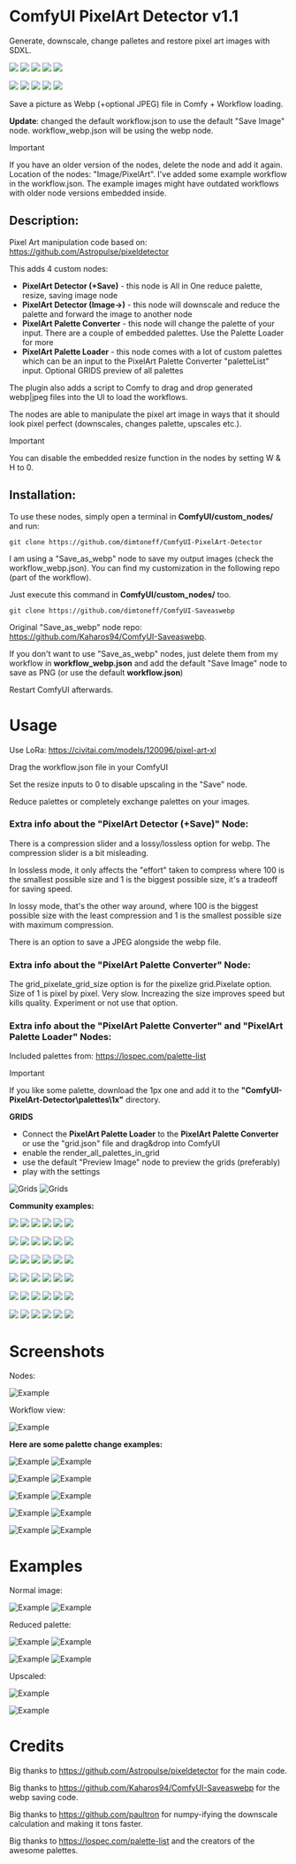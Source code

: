 # ComfyUI PixelArt Detector v1.1
Generate, downscale, change palletes and restore pixel art images with SDXL.

![](./examples/Image_00135_.webp) ![](./examples/Image_00157_.webp) ![](./examples/Image_00162_.webp) ![](./examples/Image_00165_.webp) ![](./examples/Image_00166_.webp)

![](./palettes/32x/nostalgia-32x.png) ![](./palettes/32x/nintendo-super-gameboy-32x.png) ![](./palettes/32x/nintendo-gameboy-bgb-32x.png) ![](./palettes/32x/rustic-gb-32x.png) ![](./palettes/32x/kirokaze-gameboy-32x.png)

Save a picture as Webp (+optional JPEG) file in Comfy + Workflow loading.

**Update**: changed the default workflow.json to use the default "Save Image" node. workflow_webp.json will be using the webp node.

> [!IMPORTANT]
> If you have an older version of the nodes, delete the node and add it again. Location of the nodes: "Image/PixelArt". I've added some example workflow in the workflow.json. The example images might have outdated workflows with older node versions embedded inside.

## Description:
Pixel Art manipulation code based on: https://github.com/Astropulse/pixeldetector

This adds 4 custom nodes:
* __PixelArt Detector (+Save)__ - this node is All in One reduce palette, resize, saving image node
* __PixelArt Detector (Image->)__ - this node will downscale and reduce the palette and forward the image to another node
* __PixelArt Palette Converter__ - this node will change the palette of your input. There are a couple of embedded palettes. Use the Palette Loader for more
* __PixelArt Palette Loader__ - this node comes with a lot of custom palettes which can be an input to the PixelArt Palette Converter "paletteList" input. Optional GRIDS preview of all palettes

The plugin also adds a script to Comfy to drag and drop generated webp|jpeg files into the UI to load the workflows.

The nodes are able to manipulate the pixel art image in ways that it should look pixel perfect (downscales, changes palette, upscales etc.).

> [!IMPORTANT]
> You can disable the embedded resize function in the nodes by setting W & H to 0.

## Installation:

To use these nodes, simply open a terminal in **ComfyUI/custom_nodes/** and run:

```
git clone https://github.com/dimtoneff/ComfyUI-PixelArt-Detector
```

I am using a "Save_as_webp" node to save my output images (check the workflow_webp.json). You can find my customization in the following repo (part of the workflow).

Just execute this command in **ComfyUI/custom_nodes/** too.

```
git clone https://github.com/dimtoneff/ComfyUI-Saveaswebp
```

Original "Save_as_webp" node repo: https://github.com/Kaharos94/ComfyUI-Saveaswebp.

If you don't want to use "Save_as_webp" nodes, just delete them from my workflow in **workflow_webp.json** and add the default "Save Image" node to save as PNG (or use the default **workflow.json**)

Restart ComfyUI afterwards.

# Usage

Use LoRa: https://civitai.com/models/120096/pixel-art-xl

Drag the workflow.json file in your ComfyUI

Set the resize inputs to 0 to disable upscaling in the "Save" node.

Reduce palettes or completely exchange palettes on your images.

### Extra info about the "PixelArt Detector (+Save)" Node:

There is a compression slider and a lossy/lossless option for webp. The compression slider is a bit misleading.

In lossless mode, it only affects the "effort" taken to compress where 100 is the smallest possible size and 1 is the biggest possible size, it's a tradeoff for saving speed.

In lossy mode, that's the other way around, where 100 is the biggest possible size with the least compression and 1 is the smallest possible size with maximum compression.

There is an option to save a JPEG alongside the webp file.

### Extra info about the "PixelArt Palette Converter" Node:

The grid_pixelate_grid_size option is for the pixelize grid.Pixelate option. Size of 1 is pixel by pixel. Very slow. Increazing the size improves speed but kills quality. Experiment or not use that option.

### Extra info about the "PixelArt Palette Converter" and "PixelArt Palette Loader" Nodes:

Included palettes from: https://lospec.com/palette-list

> [!IMPORTANT]
> If you like some palette, download the 1px one and add it to the **"ComfyUI-PixelArt-Detector\palettes\1x"** directory.

**GRIDS**

* Connect the __PixelArt Palette Loader__ to the __PixelArt Palette Converter__ or use the "grid.json" file and drag&drop into ComfyUI
* enable the render_all_palettes_in_grid
* use the default "Preview Image" node to preview the grids (preferably)
* play with the settings

![Grids](./examples/grids_example.PNG)
![Grids](./grid.png)

**Community examples:**

![](./examples/community/image-000.jpg) ![](./examples/community/image-001.jpg) ![](./examples/community/image-003.jpg) ![](./examples/community/image-004.jpg) ![](./examples/community/image-005.jpg) ![](./examples/community/image-006.jpg) 

![](./examples/community/image-007.jpg) ![](./examples/community/image-008.jpg) ![](./examples/community/image-009.jpg) ![](./examples/community/image-010.jpg) ![](./examples/community/image-011.jpg) ![](./examples/community/image-012.jpg)

![](./examples/community/image-013.jpg) ![](./examples/community/image-014.jpg) ![](./examples/community/image-015.jpg) ![](./examples/community/image-016.jpg) ![](./examples/community/image-017.jpg) ![](./examples/community/image-018.jpg) 

![](./examples/community/image-019.jpg) ![](./examples/community/image-020.jpg) ![](./examples/community/image-021.jpg) ![](./examples/community/image-022.jpg) ![](./examples/community/image-023.jpg) ![](./examples/community/image-024.jpg)

![](./examples/community/image-025.jpg) ![](./examples/community/image-026.jpg) ![](./examples/community/image-027.jpg) ![](./examples/community/image-028.jpg) ![](./examples/community/image-029.jpg) ![](./examples/community/image-030.jpg)

![](./examples/community/image-031.jpg) ![](./examples/community/image-032.jpg) ![](./examples/community/image-033.jpg) ![](./examples/community/image-034.jpg) ![](./examples/community/image-035.jpg) ![](./examples/community/image-036.jpg)


# Screenshots

Nodes:

![Example](./nodes.PNG)

Workflow view:

![Example](./plugin.PNG)

**Here are some palette change examples:**

![Example](./examples/Image_00169_.webp) ![Example](./examples/Image_00170_.webp)

![Example](./examples/Image_00171_.webp) ![Example](./examples/Image_00172_.webp)

![Example](./examples/Image_00048_.webp) ![Example](./examples/Image_00049_.webp)

![Example](./examples/Image_00050_.webp) ![Example](./examples/Image_00051_.webp)

![Example](./examples/Image_00053_.webp) ![Example](./examples/Image_00057_.webp)

# Examples

Normal image:

![Example](./examples/PixelArtSave_00005_.webp) ![Example](./examples/PixelArt_00024_.jpeg)

Reduced palette:

![Example](./examples/Image_00005_.webp) ![Example](./examples/PixelArt_00021_.webp)

![Example](./examples/Image_Reduced_256_00011_.webp) ![Example](./examples/Image_Reduced_256_00004_.webp)

Upscaled:

![Example](./examples/Image_Upscaled_00004_.webp)

![Example](./examples/Image_Upscaled_00012_.webp)

# Credits
Big thanks to https://github.com/Astropulse/pixeldetector for the main code.

Big thanks to https://github.com/Kaharos94/ComfyUI-Saveaswebp for the webp saving code.

Big thanks to https://github.com/paultron for numpy-ifying the downscale calculation and making it tons faster.

Big thanks to https://lospec.com/palette-list and the creators of the awesome palettes.
